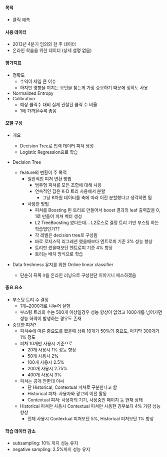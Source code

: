 #### 목적
- 클릭 예측

#### 사용 데이터
- 2013년 4분기 임의의 한 주 데이터
- 온라인 학습을 위한 데이터 (상세 설명 없음)


#### 평가지표
- 정확도
  - 수익이 제일 큰 이슈
  - 하지만 영향을 끼치는 요인을 찾는게 가장 중요하기 때문에 정확도 사용
- Normalized Entropy
- Calibration
  - 예상 클릭수 대비 실제 관찰된 클릭 수 비율
  - 1에 가까울수록 좋음


#### 모델 구성
- 개요
  - Decision Tree로 입력 데이터 피쳐 생성
  - Logistic Regression으로 학습
- Decision Tree
  - feature의 변환이 주 목적
    - 일반적인 피쳐 변환 방법
      - 범주형 피쳐를 모든 조합에 대해 사용
      - 연속적인 값은 K-D 트리 사용해서 분할
        - 그냥 K차원 데이터를 축에 따라 이진 분할했다고 생각하면 됨
    - 사용한 방법
      -  피쳐를 Boosting 된 트리로 만들어서 boost 결과의 leaf 출력값을 0, 1로 만들어 피쳐 벡터 생성
        - L2 TreeBoosting 썼다는데… L2로스로 결정 트리 기반 부스팅 하는 학습법인가??
      - 각 레벨은 decision tree로 구성됨
      - 바로 로지스틱 리그레션 했을때보다 엔트로피 기준 3% 성능 향상
      - 트리만 썼을때보단  엔트로피 기준 4% 향상
      - 트리는 배치 방식으로 학습
         
- Data freshness 유지를 위한 Online linear classifier
  - 단순히 뒤쪽 lr을 온라인 러닝으로 구성한단 이야기니 패스하겠음


#### 중요 요소
- 부스팅 트리 수 결정
  - 1개~2000개로 나누어 실험
  - 부스팅 트리의 수는 500개 이상일경우 성능 향상이 없었고 1000개를 넘어가면 성능 하락이 발생하는 경우도 존재
- 중요한 피쳐?
  - 피쳐수에 따른 중요도를 봤을때 상위 10개가 50%의 중요도, 마지막 300개가 1% 정도
  - 피쳐 10개만 사용시 기준으로
    - 20개 사용시 1% 성능 향상
    - 50개 사용시 2%
    - 100개 사용시 2.5%
    - 200개 사용시 2.75%
    - 400개 사용시 3%
  - 피쳐는 공개 안한대 이씨
    - 단 Historical, Contextual 피쳐로 구분한다고 함
    - Historical 피쳐: 사용자와 광고의 이전 활동
    - Contextual 피쳐: 사용자의 기기, 사용중인 페이지 등 현재 상태
  - Historical 피쳐만 사용시 Contextual 피쳐만 사용한 경우보다 4% 가량 성능 향상
    - 전체 사용시 Contextual 피쳐보단 5%, Historical 피쳐보단 1% 향상


#### 학습 데이터 감소
- subsampling: 10% 까지 성능 유지
- negative sampling: 2.5%까지 성능 유지
